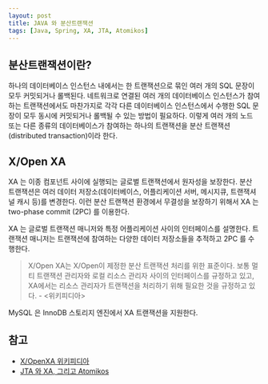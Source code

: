 ```yaml
---
layout: post
title: JAVA 와 분산트랜잭션
tags: [Java, Spring, XA, JTA, Atomikos]
---
```

## 분산트랜잭션이란?

하나의 데이터베이스 인스턴스 내에서는 한 트랜잭션으로 묶인 여러 개의 SQL 문장이 모두 커밋되거나 롤백된다. 네트워크로 연결된 여러 개의 데이터베이스 인스턴스가 참여하는 트랜잭션에서도 마찬가지로 각각 다른 데이터베이스 인스턴스에서 수행한 SQL 문장이 모두 동시에 커밋되거나 롤백될 수 있는 방법이 필요하다. 이렇게 여러 개의 노드 또는 다른 종류의 데이터베이스가 참여하는 하나의 트랜잭션을 분산 트랜잭션(distributed transaction)이라 한다.

## X/Open XA

XA 는 이종 컴포넌트 사이에 실행되는 글로벌 트랜잭션에서 원자성을 보장한다. 분산 트랜잭션은 여러 데이터 저장소(데이터베이스, 어플리케이션 서버, 메시지큐, 트랜잭셔널 캐시 등)를 변경한다. 이런 분산 트랜잭션 환경에서 무결성을 보장하기 위해서 XA 는 two-phase commit (2PC) 를 이용한다.

XA 는 글로벌 트랜잭션 매니저와 특정 어플리케이션 사이의 인터페이스를 설명한다. 트랜잭션 매니저는 트랜잭션에 참여하는 다양한 데이터 저장소들을 추적하고 2PC 를 수행한다.

> X/Open XA는 X/Open이 제정한 분산 트랜잭션 처리를 위한 표준이다. 보통 멀티 트랜잭션 관리자와 로컬 리소스 관리자 사이의 인터페이스를 규정하고 있고, XA에서는 리소스 관리자가 트랜잭션을 처리하기 위해 필요한 것을 규정하고 있다. - <위키피디아>

MySQL 은 InnoDB 스토리지 엔진에서 XA 트랜잭션을 지원한다.



## 참고

* [X/OpenXA 위키피디아](https://en.wikipedia.org/wiki/X/Open_XA)
* [JTA 와 XA, 그리고 Atomikos](https://layered.tistory.com/entry/%EB%B2%88%EC%97%AD-JTA%EC%99%80-XA)